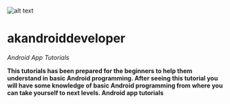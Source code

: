 ![alt text](https://github.com/akshaysunilmasram/Android/blob/master/akshu.png)

# akandroiddeveloper
*Android App Tutorials*

**This tutorials has been prepared for the beginners to help them understand in basic Android programming. After seeing this tutorial you will have some knowledge of basic Android programming from where you can take yourself to next levels. Android app tutorials**
